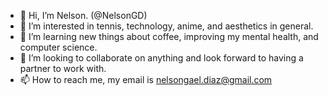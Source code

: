 - 👋 Hi, I’m Nelson. (@NelsonGD)
- 👀 I’m interested in tennis, technology, anime, and aesthetics in general.
- 🌱 I’m learning new things about coffee, improving my mental health, and computer science.
- 💞️ I’m looking to collaborate on anything and look forward to having a partner to work with.
- 📫 How to reach me, my email is nelsongael.diaz@gmail.com

<!---
NelsonGD/NelsonGD is a ✨ special ✨ repository because its `README.md` (this file) appears on your GitHub profile.
You can click the Preview link to take a look at your changes.
--->
